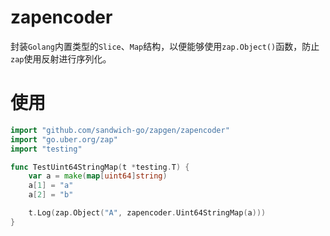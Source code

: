 # zapencoder

封装`Golang`内置类型的`Slice`、`Map`结构，以便能够使用`zap.Object()`函数，防止`zap`使用反射进行序列化。

# 使用
```go
import "github.com/sandwich-go/zapgen/zapencoder"
import "go.uber.org/zap"
import "testing"

func TestUint64StringMap(t *testing.T) {
    var a = make(map[uint64]string)
    a[1] = "a"
    a[2] = "b"

    t.Log(zap.Object("A", zapencoder.Uint64StringMap(a)))
}
```